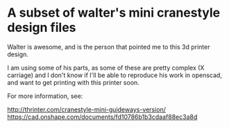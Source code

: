 # A subset of walter's mini cranestyle design files

Walter is awesome, and is the person that pointed me to this 3d printer design.

I am using some of his parts, as some of these are pretty complex (X carriage) and I don't know if I'll be able to reproduce his work in openscad, and want to get printing with this printer soon.

For more information, see:

http://thrinter.com/cranestyle-mini-guideways-version/
https://cad.onshape.com/documents/fd10786b1b3cdaaf88ec3a8d
